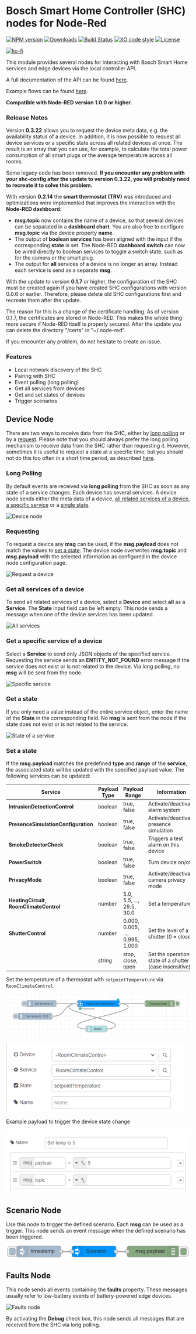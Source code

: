 


# Bosch Smart Home Controller (SHC) nodes for Node-Red
[![NPM version](https://badge.fury.io/js/node-red-contrib-bosch-shc.svg)](http://badge.fury.io/js/node-red-contrib-bosch-shc)
[![Downloads](https://img.shields.io/npm/dm/node-red-contrib-bosch-shc.svg)](https://www.npmjs.com/package/node-red-contrib-bosch-shc)
[![Build Status](https://travis-ci.org/hxmelab/node-red-contrib-bosch-shc.svg?branch=master)](https://travis-ci.org/hxmelab/node-red-contrib-bosch-shc)
[![XO code style](https://img.shields.io/badge/code_style-XO-5ed9c7.svg)](https://github.com/xojs/xo)
[![License](https://img.shields.io/badge/License-MIT-blue.svg)](https://github.com/hxmelab/node-red-contrib-bosch-shc/blob/master/LICENSE)

[![ko-fi](https://ko-fi.com/img/githubbutton_sm.svg)](https://ko-fi.com/O4O4NNOCL)

This module provides several nodes for interacting with Bosch Smart Home services and edge devices via the local controller API. 

A full documentation of the API can be found [here](https://local.apidocs.bosch-smarthome.com/).

Example flows can be found [here](https://flows.nodered.org/flow/01271a01a6b647b7b7cfda67c332cfbc).

**Compatible with Node-RED version 1.0.0 or higher.**

### Release Notes

Version **0.3.22** allows you to request the device meta data, e.g. the availability status of a device. In addition, it is now possible to request all device services or a specific state across all related devices at once. The result is an array that you can use, for example, to calculate the total power consumption of all smart plugs or the average temperature across all rooms.

Some legacy code has been removed. **If you encounter any problem with your shc-config after the update to version 0.3.22, you will probably need to recreate it to solve this problem.**

With version **0.2.14** the **smart thermostat (TRV)** was introduced and optimizations were implemented that improves the interaction with the **Node-RED dashboard**: 
- **msg.topic** now contains the name of a device, so that several devices can be separated in a **dashboard chart**. You are also free to configure **msg.topic** via the device property **name**.
- The output of **boolean services** has been aligned with the input if the corresponding **state** is set. The Node-RED **dashboard switch** can now be wired directly to boolean services to toggle a switch state, such as for the camera or the smart plug.
- The output for **all** services of a device is no longer an array. Instead each service is send as a separate **msg**.

With the update to version **0.1.7** or higher, the configuration of the SHC must be created again if you have created SHC configurations with version 0.0.6 or earlier. Therefore, please delete old SHC configurations first and recreate them after the update. 

The reason for this is a change of the certificate handling. As of version 0.1.7, the certificates are stored in Node-RED. This makes the whole thing more secure if Node-RED itself is properly secured. After the update you can delete the directory "/certs" in "~/.node-red". 

If you encounter any problem, do not hesitate to create an issue.


### Features

- Local network discovery of the SHC
- Pairing with SHC
- Event polling (long polling)
- Get all services from devices
- Get and set states of devices
- Trigger scenarios


## Device Node

There are two ways to receive data from the SHC, either by [long polling](#long-polling) or by a [request](#requesting). Please note that you should always prefer the long polling mechanism to receive data from the SHC rather than requesting it. However, sometimes it is useful to request a state at a specific time, but you should not do this too often in a short time period, as described [here](https://github.com/BoschSmartHome/bosch-shc-api-docs/tree/master/best_practice#limit-the-number-of-requests-in-a-given-time-period).


### Long Polling

By default events are received via **long polling** from the SHC as soon as any state of a service changes. Each device has several services. A device node sends either the meta data of a device, [all related services of a device](#get-all-services-of-a-device), [a specific service](#get-a-specific-service-of-a-device) or a [single state](#get-a-state).

![Device node](docs/device_node.png)


### Requesting

To request a device any **msg** can be used, if the **msg.payload** does not match the values to [set a state](#set-a-state). The device node overwrites **msg.topic** and **msg.payload** with the selected information as configured in the device node configuration page.

![Request a device](docs/device_node_request.png)


### Get all services of a device

To send all related services of a device, select a **Device** and select **all** as a **Service**. The **State** input field can be left empty. This node sends a message when one of the device services has been updated.

![All services](docs/device_conf_all.png)


### Get a specific service of a device

Select a **Service** to send only JSON objects of the specified service. Requesting the service sends an **ENTITY_NOT_FOUND** error message if the service does not exist or is not related to the device. Via long polling, no **msg** will be sent from the node.

![Specific service](docs/device_conf_service.png)


### Get a state

If you only need a value instead of the entire service object, enter the name of the **State** in the corresponding field. No **msg** is sent from the node if the state does not exist or is not related to the service.

![State of a service](docs/device_conf_state.png)

### Set a state

If the **msg.payload** matches the predefined **type** and **range** of the **service**, the associated state will be updated with the specified payload value. The following services can be updated:

| Service                             | Payload Type | Payload Range | Information |
|-------------------------------------|--------------|---------------|-------------|
| **IntrusionDetectionControl**       | boolean      | true, false    | Activate/deactivate alarm system |
| **PresenceSimulationConfiguration** | boolean      | true, false    | Activate/deactivate presence simulation |
| **SmokeDetectorCheck**              | boolean      | true, false    | Triggers a test alarm on this device |
| **PowerSwitch**                     | boolean      | true, false    | Turn device on/off |
| **PrivacyMode**                     | boolean      | true, false    | Activate/deactivate camera privacy mode |
| **HeatingCircuit**, **RoomClimateControl**              | number       | 5.0, 5.5, ..., 29.5, 30.0       | Set a temperature |
| **ShutterControl**                  | number       | 0.000, 0.005, ..., 0.995, 1.000 | Set the level of a shutter (0 = close) |
|                                     | string | stop, close, open | Set the operation state of a shutter (case insensitive) |

Set the temperature of a thermostat with `setpointTemperature` via `RoomClimateControl`.

![Set state flow](docs/flow_setpointTemperature.png)

![Set state device](docs/device_node_setpointTemperature.png)

Example payload to trigger the device state change

![Trigger state device](docs/trigger_setpointTemperature.png)

## Scenario Node

Use this node to trigger the defined scenario. Each **msg** can be used as a trigger. This node sends an event message when the defined scenario has been triggered.

![Scenario node](docs/scenario_node.png)


## Faults Node

This node sends all events containing the **faults** property. These messages usually refer to low-battery events of battery-powered edge devices.

![Faults node](docs/faults_node.png)

By activating the **Debug** check box, this node sends all messages that are received from the SHC via long polling. 
